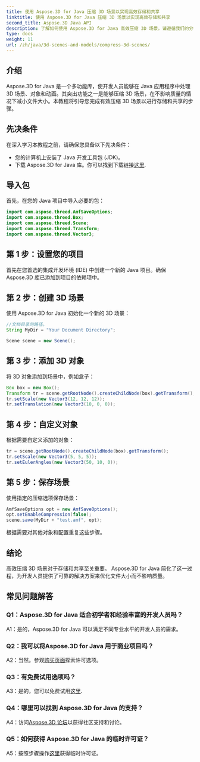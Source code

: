 ```yaml
---
title: 使用 Aspose.3D for Java 压缩 3D 场景以实现高效存储和共享
linktitle: 使用 Aspose.3D for Java 压缩 3D 场景以实现高效存储和共享
second_title: Aspose.3D Java API
description: 了解如何使用 Aspose.3D for Java 高效压缩 3D 场景。请遵循我们的分步指南以实现最佳存储和共享。
type: docs
weight: 11
url: /zh/java/3d-scenes-and-models/compress-3d-scenes/
---
```

## 介绍

Aspose.3D for Java 是一个多功能库，使开发人员能够在 Java 应用程序中处理 3D 场景、对象和动画。其突出功能之一是能够压缩 3D 场景，在不影响质量的情况下减小文件大小。本教程将引导您完成有效压缩 3D 场景以进行存储和共享的步骤。

## 先决条件

在深入学习本教程之前，请确保您具备以下先决条件：

- 您的计算机上安装了 Java 开发工具包 (JDK)。
- 下载 Aspose.3D for Java 库。你可以找到下载链接[这里](https://releases.aspose.com/3d/java/).

## 导入包

首先，在您的 Java 项目中导入必要的包：

```java
import com.aspose.threed.AmfSaveOptions;
import com.aspose.threed.Box;
import com.aspose.threed.Scene;
import com.aspose.threed.Transform;
import com.aspose.threed.Vector3;
```

## 第 1 步：设置您的项目

首先在您首选的集成开发环境 (IDE) 中创建一个新的 Java 项目。确保 Aspose.3D 库已添加到项目的依赖项中。

## 第 2 步：创建 3D 场景

使用 Aspose.3D for Java 初始化一个新的 3D 场景：

```java
//文档目录的路径。
String MyDir = "Your Document Directory";

Scene scene = new Scene();
```

## 第 3 步：添加 3D 对象

将 3D 对象添加到场景中，例如盒子：

```java
Box box = new Box();
Transform tr = scene.getRootNode().createChildNode(box).getTransform();
tr.setScale(new Vector3(12, 12, 12));
tr.setTranslation(new Vector3(10, 0, 0));
```

## 第 4 步：自定义对象

根据需要自定义添加的对象：

```java
tr = scene.getRootNode().createChildNode(box).getTransform();
tr.setScale(new Vector3(5, 5, 5));
tr.setEulerAngles(new Vector3(50, 10, 0));
```

## 第 5 步：保存场景

使用指定的压缩选项保存场景：

```java
AmfSaveOptions opt = new AmfSaveOptions();
opt.setEnableCompression(false);
scene.save(MyDir + "test.amf", opt);
```

根据需要对其他对象和配置重复这些步骤。

## 结论

高效压缩 3D 场景对于存储和共享至关重要。 Aspose.3D for Java 简化了这一过程，为开发人员提供了可靠的解决方案来优化文件大小而不影响质量。

## 常见问题解答

### Q1：Aspose.3D for Java 适合初学者和经验丰富的开发人员吗？

A1：是的，Aspose.3D for Java 可以满足不同专业水平的开发人员的需求。

### Q2：我可以将Aspose.3D for Java 用于商业项目吗？

 A2：当然。参观[购买页面](https://purchase.aspose.com/buy)探索许可选项。

### Q3：有免费试用选项吗？

 A3：是的，您可以免费试用[这里](https://releases.aspose.com/).

### Q4：哪里可以找到 Aspose.3D for Java 的支持？

 A4：访问[Aspose.3D 论坛](https://forum.aspose.com/c/3d/18)以获得社区支持和讨论。

### Q5：如何获得 Aspose.3D for Java 的临时许可证？

 A5：按照步骤操作[这里](https://purchase.aspose.com/temporary-license/)获得临时许可证。
